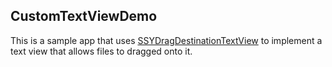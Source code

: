 ## CustomTextViewDemo

This is a sample app that uses [SSYDragDestinationTextView] to implement a text view that allows files to dragged onto it.

[SSYDragDestinationTextView]: https://github.com/jerrykrinock/ClassesObjC